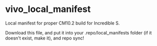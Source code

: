 vivo_local_manifest
===================

Local manifest for proper CM10.2 build for Incredible S.

Download this file, and put it into your .repo/local_manifests folder (if it doesn't exist, make it), and repo sync!
